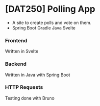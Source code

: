 # [DAT250] Polling App
- A site to create polls and vote on them.
- Spring Boot Gradle Java Svelte

### Frontend
Written in Svelte

### Backend
Written in Java with Spring Boot

### HTTP Requests
Testing done with Bruno